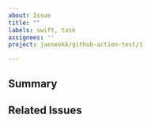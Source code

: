 ```yaml
---
about: Issue
title: ""
labels: swift, task
assignees: ''
project: jaeseokk/github-action-test/1

---
```


## Summary
<!-- 
이슈에 대해 간략하게 정리해주세요
-->

<!--
추가로 
-->

## Related Issues
<!--
연관된 이슈가 있다면 작성해주세요
-->
